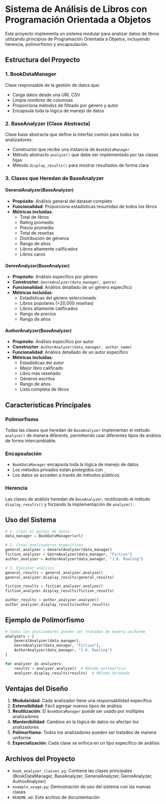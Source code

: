 # Sistema de Análisis de Libros con Programación Orientada a Objetos

Este proyecto implementa un sistema modular para analizar datos de libros utilizando principios de Programación Orientada a Objetos, incluyendo herencia, polimorfismo y encapsulación.

## Estructura del Proyecto

### 1. BookDataManager
Clase responsable de la gestión de datos que:
- Carga datos desde una URL CSV
- Limpia nombres de columnas
- Proporciona métodos de filtrado por género y autor
- Encapsula toda la lógica de manejo de datos

### 2. BaseAnalyzer (Clase Abstracta)
Clase base abstracta que define la interfaz común para todos los analizadores:
- Constructor que recibe una instancia de `BookDataManager`
- Método abstracto `analyze()` que debe ser implementado por las clases hijas
- Método `display_results()` para mostrar resultados de forma clara

### 3. Clases que Heredan de BaseAnalyzer

#### GeneralAnalyzer(BaseAnalyzer)
- **Propósito**: Análisis general del dataset completo
- **Funcionalidad**: Proporciona estadísticas resumidas de todos los libros
- **Métricas incluidas**:
  - Total de libros
  - Rating promedio
  - Precio promedio
  - Total de reseñas
  - Distribución de géneros
  - Rango de años
  - Libros altamente calificados
  - Libros caros

#### GenreAnalyzer(BaseAnalyzer)
- **Propósito**: Análisis específico por género
- **Constructor**: `GenreAnalyzer(data_manager, genre)`
- **Funcionalidad**: Análisis detallado de un género específico
- **Métricas incluidas**:
  - Estadísticas del género seleccionado
  - Libros populares (>20,000 reseñas)
  - Libros altamente calificados
  - Rango de precios
  - Rango de años

#### AuthorAnalyzer(BaseAnalyzer)
- **Propósito**: Análisis específico por autor
- **Constructor**: `AuthorAnalyzer(data_manager, author_name)`
- **Funcionalidad**: Análisis detallado de un autor específico
- **Métricas incluidas**:
  - Estadísticas del autor
  - Mejor libro calificado
  - Libro más reseñado
  - Géneros escritos
  - Rango de años
  - Lista completa de libros

## Características Principales

### Polimorfismo
Todas las clases que heredan de `BaseAnalyzer` implementan el método `analyze()` de manera diferente, permitiendo usar diferentes tipos de análisis de forma intercambiable.

### Encapsulación
- `BookDataManager` encapsula toda la lógica de manejo de datos
- Los métodos privados están protegidos con `_`
- Los datos se acceden a través de métodos públicos

### Herencia
Las clases de análisis heredan de `BaseAnalyzer`, reutilizando el método `display_results()` y forzando la implementación de `analyze()`.

## Uso del Sistema

```python
# 1. Crear el gestor de datos
data_manager = BookDataManager(url)

# 2. Crear analizadores específicos
general_analyzer = GeneralAnalyzer(data_manager)
fiction_analyzer = GenreAnalyzer(data_manager, "Fiction")
author_analyzer = AuthorAnalyzer(data_manager, "J.K. Rowling")

# 3. Ejecutar análisis
general_results = general_analyzer.analyze()
general_analyzer.display_results(general_results)

fiction_results = fiction_analyzer.analyze()
fiction_analyzer.display_results(fiction_results)

author_results = author_analyzer.analyze()
author_analyzer.display_results(author_results)
```

## Ejemplo de Polimorfismo

```python
# Todos los analizadores pueden ser tratados de manera uniforme
analyzers = [
    GeneralAnalyzer(data_manager),
    GenreAnalyzer(data_manager, "Fiction"),
    AuthorAnalyzer(data_manager, "J.K. Rowling")
]

for analyzer in analyzers:
    results = analyzer.analyze()  # Método polimórfico
    analyzer.display_results(results)  # Método heredado
```

## Ventajas del Diseño

1. **Modularidad**: Cada analizador tiene una responsabilidad específica
2. **Extensibilidad**: Fácil agregar nuevos tipos de análisis
3. **Reutilización**: El `BookDataManager` puede ser usado por múltiples analizadores
4. **Mantenibilidad**: Cambios en la lógica de datos no afectan los analizadores
5. **Polimorfismo**: Todos los analizadores pueden ser tratados de manera uniforme
6. **Especialización**: Cada clase se enfoca en un tipo específico de análisis

## Archivos del Proyecto

- `book_analyzer_classes.py`: Contiene las clases principales (BookDataManager, BaseAnalyzer, GeneralAnalyzer, GenreAnalyzer, AuthorAnalyzer)
- `example_usage.py`: Demostración de uso del sistema con las nuevas clases
- `README.md`: Este archivo de documentación 
